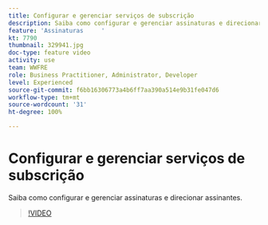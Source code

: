 ```yaml
---
title: Configurar e gerenciar serviços de subscrição
description: Saiba como configurar e gerenciar assinaturas e direcionar assinantes.
feature: 'Assinaturas     '
kt: 7790
thumbnail: 329941.jpg
doc-type: feature video
activity: use
team: WWFRE
role: Business Practitioner, Administrator, Developer
level: Experienced
source-git-commit: f6bb16306773a4b6ff7aa390a514e9b31fe047d6
workflow-type: tm+mt
source-wordcount: '31'
ht-degree: 100%

---
```



# Configurar e gerenciar serviços de subscrição

Saiba como configurar e gerenciar assinaturas e direcionar assinantes.

>[!VIDEO](https://video.tv.adobe.com/v/329941?quality=12)
